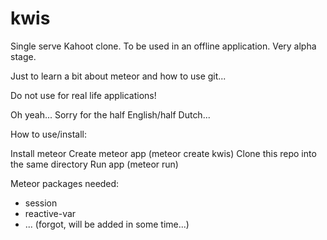 # kwis
Single serve Kahoot clone. To be used in an offline application. Very alpha stage. 

Just to learn a bit about meteor and how to use git...

Do not use for real life applications!

Oh yeah... Sorry for the half English/half Dutch...


How to use/install:

Install meteor
Create meteor app (meteor create kwis)
Clone this repo into the same directory
Run app (meteor run)

Meteor packages needed:
- session
- reactive-var
- ... (forgot, will be added in some time...)

